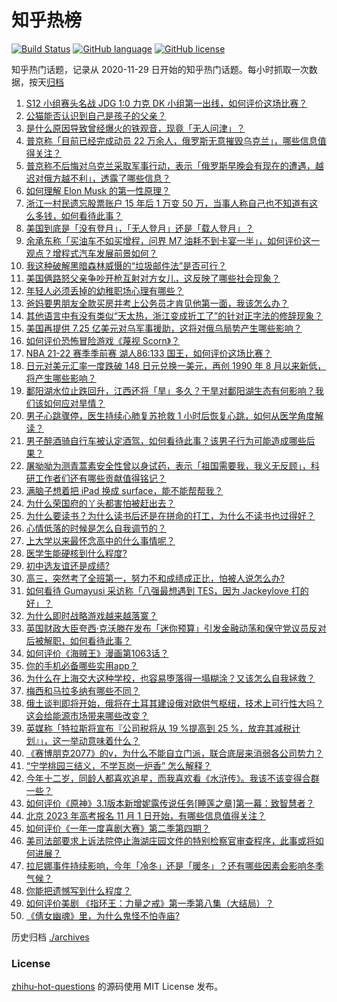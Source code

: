 # 知乎热榜
[![Build Status](https://github.com/ToWeLong/zhihu-hot-questions/workflows/CI/badge.svg)](https://github.com/ToWeLong/zhihu-hot-questions/actions)
[![GitHub language](https://img.shields.io/badge/language-golang-orange.svg)](https://golang.org/)
[![GitHub license](https://img.shields.io/github/license/ToWeLong/zhihu-hot-questions)](https://github.com/ToWeLong/zhihu-hot-questions/blob/main/LICENSE)

知乎热门话题，记录从 2020-11-29 日开始的知乎热门话题。每小时抓取一次数据，按天[归档](./archives)

<!-- BEGIN -->

1. [S12 小组赛头名战 JDG 1:0 力克 DK 小组第一出线，如何评价这场比赛？](https://www.zhihu.com/question/559536762)
1. [公猫能否认识到自己是孩子的父亲？](https://www.zhihu.com/question/56747408)
1. [是什么原因导致曾经爆火的铁观音，现竟「无人问津」？](https://www.zhihu.com/question/553670319)
1. [普京称「目前已经完成动员 22 万余人，俄罗斯无意摧毁乌克兰」，哪些信息值得关注？](https://www.zhihu.com/question/559497014)
1. [普京称不后悔对乌克兰采取军事行动，表示「俄罗斯早晚会有现在的遭遇，越迟对俄方越不利」，透露了哪些信息？](https://www.zhihu.com/question/559603495)
1. [如何理解 Elon Musk 的第一性原理？](https://www.zhihu.com/question/64080129)
1. [浙江一村民遗忘股票账户 15 年后 1 万变 50 万，当事人称自己也不知道有这么多钱，如何看待此事？](https://www.zhihu.com/question/559360936)
1. [美国到底是「没有登月」，「无人登月」还是「载人登月」？](https://www.zhihu.com/question/558575319)
1. [余承东称「买油车不如买增程，问界 M7 油耗不到卡宴一半」，如何评价这一观点？增程式汽车发展前景如何？](https://www.zhihu.com/question/559329033)
1. [我这种破解黑暗森林威慑的“垃圾邮件法”是否可行？](https://www.zhihu.com/question/559424594)
1. [美国俩路怒父亲争吵开枪互射对方女儿，这反映了哪些社会现象？](https://www.zhihu.com/question/559367715)
1. [年轻人必须丢掉的幼稚职场心理有哪些？](https://www.zhihu.com/question/484405014)
1. [爸妈要男朋友全款买房并考上公务员才肯见他第一面，我该怎么办？](https://www.zhihu.com/question/550231926)
1. [其他语言中有没有类似“天太热，浙江变成折工了”的针对正字法的修辞现象？](https://www.zhihu.com/question/548922688)
1. [美国再提供 7.25 亿美元对乌军事援助，这将对俄乌局势产生哪些影响？](https://www.zhihu.com/question/559521548)
1. [如何评价恐怖冒险游戏《蔑视 Scorn》？](https://www.zhihu.com/question/558917991)
1. [NBA 21-22 赛季季前赛 湖人86:133 国王，如何评价这场比赛？](https://www.zhihu.com/question/559619587)
1. [日元对美元汇率一度跌破 148 日元兑换一美元，再创 1990 年 8 月以来新低，将产生哪些影响？](https://www.zhihu.com/question/559496995)
1. [鄱阳湖水位止跌回升，江西还将「旱」多久？干旱对鄱阳湖生态有何影响？我们该如何应对旱情？](https://www.zhihu.com/question/559235747)
1. [男子心跳骤停，医生持续心肺复苏抢救 1 小时后恢复心跳，如何从医学角度解读？](https://www.zhihu.com/question/559558833)
1. [男子醉酒骑自行车被认定酒驾，如何看待此事？该男子行为可能造成哪些后果？](https://www.zhihu.com/question/559069865)
1. [屠呦呦为测青蒿素安全性曾以身试药，表示「祖国需要我，我义无反顾」，科研工作者们还有哪些贡献值得铭记？](https://www.zhihu.com/question/559594978)
1. [满脑子想着把 iPad 换成 surface，能不能帮帮我？](https://www.zhihu.com/question/558154203)
1. [为什么荣国府的丫头都害怕被赶出去？](https://www.zhihu.com/question/558745655)
1. [为什么要读书？为什么读书后还是在拼命的打工，为什么不读书也过得好？](https://www.zhihu.com/question/559467822)
1. [心情低落的时候是怎么自我调节的？](https://www.zhihu.com/question/559185964)
1. [上大学以来最怀念高中的什么事情呢？](https://www.zhihu.com/question/558794061)
1. [医学生能硬核到什么程度?](https://www.zhihu.com/question/356826703)
1. [初中选友谊还是成绩?](https://www.zhihu.com/question/558536835)
1. [高三，突然考了全班第一，努力不和成绩成正比，怕被人说怎么办?](https://www.zhihu.com/question/557440656)
1. [如何看待 Gumayusi 采访称「八强最想遇到 TES，因为 Jackeylove 打的好」？](https://www.zhihu.com/question/559296299)
1. [为什么即时战略游戏越来越落寞？](https://www.zhihu.com/question/36160228)
1. [英国财政大臣夸西·克沃滕在发布「迷你预算」引发金融动荡和保守党议员反对后被解职，如何看待此事？](https://www.zhihu.com/question/559476838)
1. [如何评价《海贼王》漫画第1063话？](https://www.zhihu.com/question/558787433)
1. [你的手机必备哪些实用app？](https://www.zhihu.com/question/36504167)
1. [为什么在上海交大这种学校，也容易堕落得一塌糊涂？又该怎么自我拯救？](https://www.zhihu.com/question/303130196)
1. [梅西和马拉多纳有哪些不同？](https://www.zhihu.com/question/33988135)
1. [俄土谈判即将开始，俄将在土耳其建设俄对欧供气枢纽，技术上可行性大吗？这会给能源市场带来哪些改变？](https://www.zhihu.com/question/559411556)
1. [英媒称「特拉斯将宣布『公司税将从 19 %提高到 25 %，放弃其减税计划』」，这一举动意味着什么？](https://www.zhihu.com/question/559466013)
1. [《赛博朋克2077》的v，为什么不能自立门派，联合底层来消弱各公司势力？](https://www.zhihu.com/question/437865843)
1. [“宁学桃园三结义，不学瓦岗一炉香” 怎么解释？](https://www.zhihu.com/question/37533636)
1. [今年十二岁，同龄人都喜欢追星，而我喜欢看《水浒传》。我该不该变得合群一些？](https://www.zhihu.com/question/559363015)
1. [如何评价《原神》3.1版本新增妮露传说任务[睡莲之章]第一幕：致智慧者？](https://www.zhihu.com/question/555889159)
1. [北京 2023 年高考报名 11 月 1 日开始，有哪些信息值得关注？](https://www.zhihu.com/question/559337519)
1. [如何评价《一年一度喜剧大赛》第二季第四期？](https://www.zhihu.com/question/559473927)
1. [美司法部要求上诉法院停止海湖庄园文件的特别检察官审查程序，此事或将如何进展？](https://www.zhihu.com/question/559543087)
1. [拉尼娜事件持续影响，今年「冷冬」还是「暖冬」？还有哪些因素会影响冬季气候？](https://www.zhihu.com/question/559446952)
1. [你能把遗憾写到什么程度？](https://www.zhihu.com/question/540642172)
1. [如何评价美剧 《指环王：力量之戒》第一季第八集（大结局）？](https://www.zhihu.com/question/559363612)
1. [《倩女幽魂》里，为什么鬼怪不怕寺庙?](https://www.zhihu.com/question/397900454)

<!-- END -->

历史归档 [./archives](./archives)


### License
[zhihu-hot-questions](https://github.com/towelong/zhihu-hot-questions) 的源码使用 MIT License 发布。
